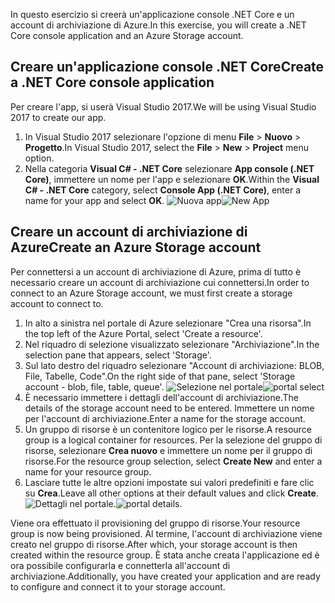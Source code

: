 <span data-ttu-id="cb0c1-101">In questo esercizio si creerà un'applicazione console .NET Core e un account di archiviazione di Azure.</span><span class="sxs-lookup"><span data-stu-id="cb0c1-101">In this exercise, you will create a .NET Core console application and an Azure Storage account.</span></span>

## <a name="create-a-net-core-console-application"></a><span data-ttu-id="cb0c1-102">Creare un'applicazione console .NET Core</span><span class="sxs-lookup"><span data-stu-id="cb0c1-102">Create a .NET Core console application</span></span>

<span data-ttu-id="cb0c1-103">Per creare l'app, si userà Visual Studio 2017.</span><span class="sxs-lookup"><span data-stu-id="cb0c1-103">We will be using Visual Studio 2017 to create our app.</span></span>

1. <span data-ttu-id="cb0c1-104">In Visual Studio 2017 selezionare l'opzione di menu **File** > **Nuovo** > **Progetto**.</span><span class="sxs-lookup"><span data-stu-id="cb0c1-104">In Visual Studio 2017, select the **File** > **New** > **Project** menu option.</span></span>
1. <span data-ttu-id="cb0c1-105">Nella categoria **Visual C# - .NET Core** selezionare **App console (.NET Core)**, immettere un nome per l'app e selezionare **OK**.</span><span class="sxs-lookup"><span data-stu-id="cb0c1-105">Within the **Visual C# - .NET Core** category, select **Console App (.NET Core)**, enter a name for your app and select **OK**.</span></span>
  <span data-ttu-id="cb0c1-106">![Nuova app](..\media-draft\0-new-console-app.png)</span><span class="sxs-lookup"><span data-stu-id="cb0c1-106">![New App](..\media-draft\0-new-console-app.png)</span></span>

## <a name="create-an-azure-storage-account"></a><span data-ttu-id="cb0c1-107">Creare un account di archiviazione di Azure</span><span class="sxs-lookup"><span data-stu-id="cb0c1-107">Create an Azure Storage account</span></span>

<span data-ttu-id="cb0c1-108">Per connettersi a un account di archiviazione di Azure, prima di tutto è necessario creare un account di archiviazione cui connettersi.</span><span class="sxs-lookup"><span data-stu-id="cb0c1-108">In order to connect to an Azure Storage account, we must first create a storage account to connect to.</span></span>

1. <span data-ttu-id="cb0c1-109">In alto a sinistra nel portale di Azure selezionare "Crea una risorsa".</span><span class="sxs-lookup"><span data-stu-id="cb0c1-109">In the top left of the Azure Portal, select 'Create a resource'.</span></span>
1. <span data-ttu-id="cb0c1-110">Nel riquadro di selezione visualizzato selezionare "Archiviazione".</span><span class="sxs-lookup"><span data-stu-id="cb0c1-110">In the selection pane that appears, select 'Storage'.</span></span>
1. <span data-ttu-id="cb0c1-111">Sul lato destro del riquadro selezionare "Account di archiviazione: BLOB, File, Tabelle, Code".</span><span class="sxs-lookup"><span data-stu-id="cb0c1-111">On the right side of that pane, select 'Storage account - blob, file, table, queue'.</span></span>
  <span data-ttu-id="cb0c1-112">![Selezione nel portale](..\media-draft\1-portal-storage-select.png)</span><span class="sxs-lookup"><span data-stu-id="cb0c1-112">![portal select](..\media-draft\1-portal-storage-select.png)</span></span>
1. <span data-ttu-id="cb0c1-113">È necessario immettere i dettagli dell'account di archiviazione.</span><span class="sxs-lookup"><span data-stu-id="cb0c1-113">The details of the storage account need to be entered.</span></span> <span data-ttu-id="cb0c1-114">Immettere un nome per l'account di archiviazione.</span><span class="sxs-lookup"><span data-stu-id="cb0c1-114">Enter a name for the storage account.</span></span>
1. <span data-ttu-id="cb0c1-115">Un gruppo di risorse è un contenitore logico per le risorse.</span><span class="sxs-lookup"><span data-stu-id="cb0c1-115">A resource group is a logical container for resources.</span></span> <span data-ttu-id="cb0c1-116">Per la selezione del gruppo di risorse, selezionare **Crea nuovo** e immettere un nome per il gruppo di risorse.</span><span class="sxs-lookup"><span data-stu-id="cb0c1-116">For the resource group selection, select **Create New** and enter a name for your resource group.</span></span>
1. <span data-ttu-id="cb0c1-117">Lasciare tutte le altre opzioni impostate sui valori predefiniti e fare clic su **Crea**.</span><span class="sxs-lookup"><span data-stu-id="cb0c1-117">Leave all other options at their default values and click **Create**.</span></span>
  <span data-ttu-id="cb0c1-118">![Dettagli nel portale](..\media-draft\2-portal-storage-details.png).</span><span class="sxs-lookup"><span data-stu-id="cb0c1-118">![portal details](..\media-draft\2-portal-storage-details.png).</span></span>

<span data-ttu-id="cb0c1-119">Viene ora effettuato il provisioning del gruppo di risorse.</span><span class="sxs-lookup"><span data-stu-id="cb0c1-119">Your resource group is now being provisioned.</span></span> <span data-ttu-id="cb0c1-120">Al termine, l'account di archiviazione viene creato nel gruppo di risorse.</span><span class="sxs-lookup"><span data-stu-id="cb0c1-120">After which, your storage account is then created within the resource group.</span></span>
<span data-ttu-id="cb0c1-121">È stata anche creata l'applicazione ed è ora possibile configurarla e connetterla all'account di archiviazione.</span><span class="sxs-lookup"><span data-stu-id="cb0c1-121">Additionally, you have created your application and are ready to configure and connect it to your storage account.</span></span>
